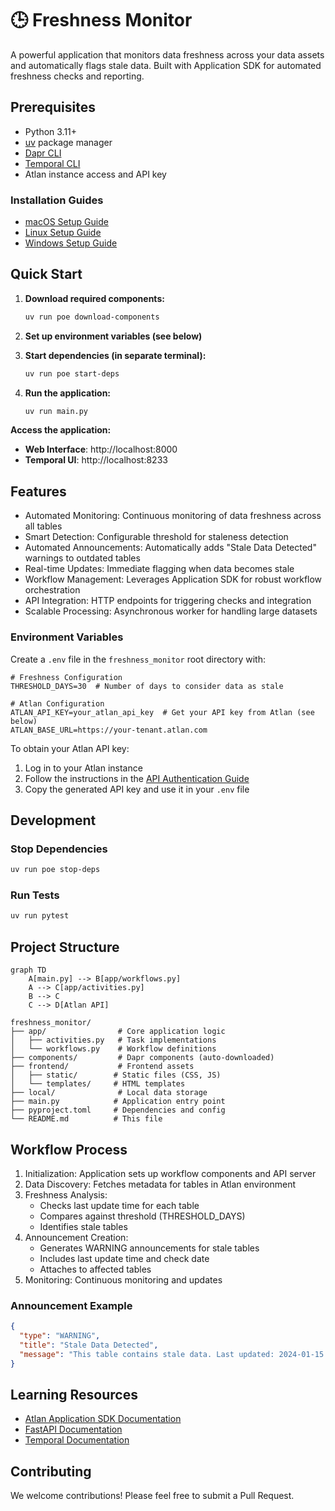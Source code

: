 # 🕒 Freshness Monitor

A powerful application that monitors data freshness across your data assets and automatically flags stale data. Built with Application SDK for automated freshness checks and reporting.

## Prerequisites

- Python 3.11+
- [uv](https://docs.astral.sh/uv/) package manager
- [Dapr CLI](https://docs.dapr.io/getting-started/install-dapr-cli/)
- [Temporal CLI](https://docs.temporal.io/cli)
- Atlan instance access and API key

### Installation Guides
- [macOS Setup Guide](https://github.com/atlanhq/application-sdk/blob/main/docs/docs/setup/MAC.md)
- [Linux Setup Guide](https://github.com/atlanhq/application-sdk/blob/main/docs/docs/setup/LINUX.md)  
- [Windows Setup Guide](https://github.com/atlanhq/application-sdk/blob/main/docs/docs/setup/WINDOWS.md)

## Quick Start

1. **Download required components:**
   ```bash
   uv run poe download-components
   ```

2. **Set up environment variables (see below)**

3. **Start dependencies (in separate terminal):**
   ```bash
   uv run poe start-deps
   ```

4. **Run the application:**
   ```bash
   uv run main.py
   ```

**Access the application:**
- **Web Interface**: http://localhost:8000
- **Temporal UI**: http://localhost:8233

## Features

- Automated Monitoring: Continuous monitoring of data freshness across all tables
- Smart Detection: Configurable threshold for staleness detection
- Automated Announcements: Automatically adds "Stale Data Detected" warnings to outdated tables
- Real-time Updates: Immediate flagging when data becomes stale
- Workflow Management: Leverages Application SDK for robust workflow orchestration
- API Integration: HTTP endpoints for triggering checks and integration
- Scalable Processing: Asynchronous worker for handling large datasets

### Environment Variables

Create a `.env` file in the `freshness_monitor` root directory with:

```env
# Freshness Configuration
THRESHOLD_DAYS=30  # Number of days to consider data as stale

# Atlan Configuration
ATLAN_API_KEY=your_atlan_api_key  # Get your API key from Atlan (see below)
ATLAN_BASE_URL=https://your-tenant.atlan.com
```

To obtain your Atlan API key:

1. Log in to your Atlan instance
2. Follow the instructions in the [API Authentication Guide](https://ask.atlan.com/hc/en-us/articles/8312649180049-API-authentication)
3. Copy the generated API key and use it in your `.env` file

## Development

### Stop Dependencies
```bash
uv run poe stop-deps
```

### Run Tests
```bash
uv run pytest
```

## Project Structure

```mermaid
graph TD
    A[main.py] --> B[app/workflows.py]
    A --> C[app/activities.py]
    B --> C
    C --> D[Atlan API]
```

```
freshness_monitor/
├── app/                # Core application logic
│   ├── activities.py   # Task implementations
│   └── workflows.py    # Workflow definitions
├── components/         # Dapr components (auto-downloaded)
├── frontend/           # Frontend assets
│   ├── static/        # Static files (CSS, JS)
│   └── templates/     # HTML templates
├── local/              # Local data storage
├── main.py            # Application entry point
├── pyproject.toml     # Dependencies and config
└── README.md          # This file
```

## Workflow Process

1. Initialization: Application sets up workflow components and API server
2. Data Discovery: Fetches metadata for tables in Atlan environment
3. Freshness Analysis:
   - Checks last update time for each table
   - Compares against threshold (THRESHOLD_DAYS)
   - Identifies stale tables
4. Announcement Creation:
   - Generates WARNING announcements for stale tables
   - Includes last update time and check date
   - Attaches to affected tables
5. Monitoring: Continuous monitoring and updates

### Announcement Example

```json
{
  "type": "WARNING",
  "title": "Stale Data Detected",
  "message": "This table contains stale data. Last updated: 2024-01-15. Data freshness check performed on 2024-03-20."
}
```

## Learning Resources

- [Atlan Application SDK Documentation](https://github.com/atlanhq/application-sdk/tree/main/docs)
- [FastAPI Documentation](https://fastapi.tiangolo.com/)
- [Temporal Documentation](https://docs.temporal.io/)

## Contributing

We welcome contributions! Please feel free to submit a Pull Request.
